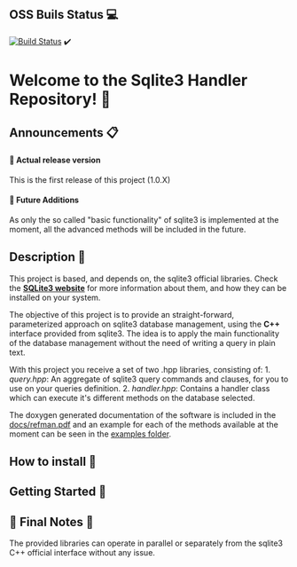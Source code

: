 ## **OSS Buils Status :computer:**

[![Build Status](https://travis-ci.com/AEduardo-png/dbHandler-sqlite3.svg?token=24Az7WhqXAJTBGASJKeQ&branch=main)](https://travis-ci.com/AEduardo-png/dbHandler-sqlite3) :heavy_check_mark:

# **Welcome to the Sqlite3 Handler Repository! :notebook:**

## Announcements :clipboard:

#### :pushpin: Actual release version

This is the first release of this project (1.0.X)

#### :pushpin: Future Additions

As only the so called "basic functionality" of sqlite3 is implemented at the moment, all the advanced methods will be included in the future.


## Description :scroll:

This project is based, and depends on, the sqlite3 official libraries. Check the [**SQLite3 website**](https://www.sqlite.org/index.html) for more information about them, and how they can be installed on your system.

The objective of this project is to provide an straight-forward, parameterized approach on sqlite3 database management, using the **C++** interface provided from sqlite3. The idea is to apply the main functionality of the database management without the need of writing a query in plain text.

With this project you receive a set of two .hpp libraries, consisting of:
1\.  _query.hpp_: An aggregate of sqlite3 query commands and clauses, for you to use on your queries definition.
2\.  _handler.hpp_: Contains a handler class which can execute it's different methods on the database selected.

The doxygen generated documentation of the software is included in the [docs/refman.pdf](https://github.com/AEduardo-png/dbHandler-sqlite3/tree/cmake_installer/docs/refman.pdf) and an example for each of the methods available at the moment can be seen in the [examples folder](https://github.com/AEduardo-png/dbHandler-sqlite3/tree/cmake_installer/examples).

## How to install :floppy_disk:

## Getting Started :book:


## :checkered_flag: Final Notes :checkered_flag:
The provided libraries can operate in parallel or separately from the sqlite3 C++ official interface without any issue.

